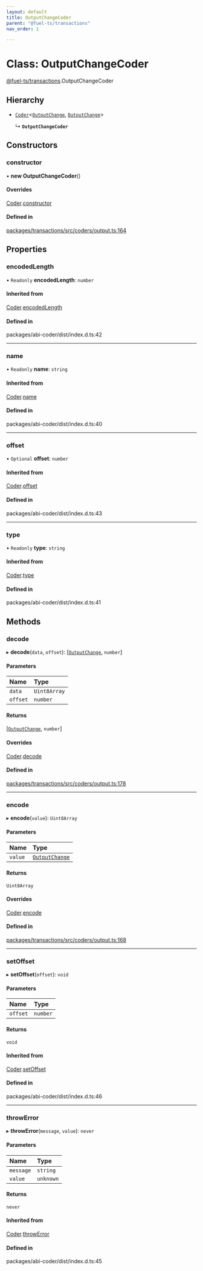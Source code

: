 ```yaml
---
layout: default
title: OutputChangeCoder
parent: "@fuel-ts/transactions"
nav_order: 1

---
```


# Class: OutputChangeCoder

[@fuel-ts/transactions](../index.md).OutputChangeCoder

## Hierarchy

- [`Coder`](internal-Coder.md)<[`OutputChange`](../index.md#outputchange), [`OutputChange`](../index.md#outputchange)\>

  ↳ **`OutputChangeCoder`**

## Constructors

### constructor

• **new OutputChangeCoder**()

#### Overrides

[Coder](internal-Coder.md).[constructor](internal-Coder.md#constructor)

#### Defined in

[packages/transactions/src/coders/output.ts:164](https://github.com/FuelLabs/fuels-ts/blob/master/packages/transactions/src/coders/output.ts#L164)

## Properties

### encodedLength

• `Readonly` **encodedLength**: `number`

#### Inherited from

[Coder](internal-Coder.md).[encodedLength](internal-Coder.md#encodedlength)

#### Defined in

packages/abi-coder/dist/index.d.ts:42

___

### name

• `Readonly` **name**: `string`

#### Inherited from

[Coder](internal-Coder.md).[name](internal-Coder.md#name)

#### Defined in

packages/abi-coder/dist/index.d.ts:40

___

### offset

• `Optional` **offset**: `number`

#### Inherited from

[Coder](internal-Coder.md).[offset](internal-Coder.md#offset)

#### Defined in

packages/abi-coder/dist/index.d.ts:43

___

### type

• `Readonly` **type**: `string`

#### Inherited from

[Coder](internal-Coder.md).[type](internal-Coder.md#type)

#### Defined in

packages/abi-coder/dist/index.d.ts:41

## Methods

### decode

▸ **decode**(`data`, `offset`): [[`OutputChange`](../index.md#outputchange), `number`]

#### Parameters

| Name | Type |
| :------ | :------ |
| `data` | `Uint8Array` |
| `offset` | `number` |

#### Returns

[[`OutputChange`](../index.md#outputchange), `number`]

#### Overrides

[Coder](internal-Coder.md).[decode](internal-Coder.md#decode)

#### Defined in

[packages/transactions/src/coders/output.ts:178](https://github.com/FuelLabs/fuels-ts/blob/master/packages/transactions/src/coders/output.ts#L178)

___

### encode

▸ **encode**(`value`): `Uint8Array`

#### Parameters

| Name | Type |
| :------ | :------ |
| `value` | [`OutputChange`](../index.md#outputchange) |

#### Returns

`Uint8Array`

#### Overrides

[Coder](internal-Coder.md).[encode](internal-Coder.md#encode)

#### Defined in

[packages/transactions/src/coders/output.ts:168](https://github.com/FuelLabs/fuels-ts/blob/master/packages/transactions/src/coders/output.ts#L168)

___

### setOffset

▸ **setOffset**(`offset`): `void`

#### Parameters

| Name | Type |
| :------ | :------ |
| `offset` | `number` |

#### Returns

`void`

#### Inherited from

[Coder](internal-Coder.md).[setOffset](internal-Coder.md#setoffset)

#### Defined in

packages/abi-coder/dist/index.d.ts:46

___

### throwError

▸ **throwError**(`message`, `value`): `never`

#### Parameters

| Name | Type |
| :------ | :------ |
| `message` | `string` |
| `value` | `unknown` |

#### Returns

`never`

#### Inherited from

[Coder](internal-Coder.md).[throwError](internal-Coder.md#throwerror)

#### Defined in

packages/abi-coder/dist/index.d.ts:45
